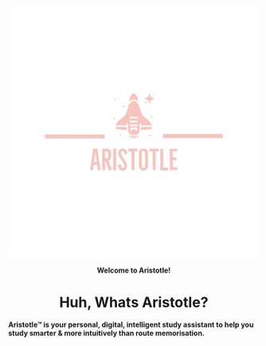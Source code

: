![Welcome to Aristotle!](Aristotle-1.png)
<p align = center>
  <b>Welcome to Aristotle!<b>

  <h1 align="center">Huh, Whats Aristotle?</h1>
 </p> 
    Aristotle™ is your personal, digital, intelligent study assistant to help you study smarter & more intuitively than route memorisation. 
    


